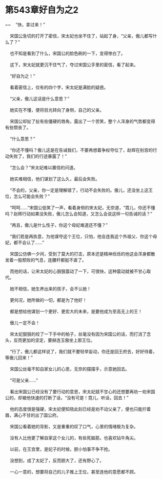 # 第543章好自为之2
~~&nbsp;&nbsp;&nbsp;&nbsp;“快，拿过来！”<br><br>&nbsp;&nbsp;&nbsp;&nbsp;宋国公急切的打开了密信，宋太妃也坐不住了，站起了身，“父亲，傲儿都写什么了？”<br><br>&nbsp;&nbsp;&nbsp;&nbsp;也不知是看到了什么，宋国公的脸色刷的一下，变得惨白了。<br><br>&nbsp;&nbsp;&nbsp;&nbsp;这下，宋太妃就更沉不住气了，夺过宋国公手里的密信，看了起来。<br><br>&nbsp;&nbsp;&nbsp;&nbsp;“好自为之！”<br><br>&nbsp;&nbsp;&nbsp;&nbsp;看着密信上，仅有的四个字，宋太妃是满脸的疑惑。<br><br>&nbsp;&nbsp;&nbsp;&nbsp;“父亲，傲儿这话是什么意思？”<br><br>&nbsp;&nbsp;&nbsp;&nbsp;她实在不懂，便将目光转向了身侧，自己的父亲。<br><br>&nbsp;&nbsp;&nbsp;&nbsp;宋国公却扯了扯有些僵硬的唇角，露出了一个苦笑，整个人浑身的气势都变得有些颓丧了。<br><br>&nbsp;&nbsp;&nbsp;&nbsp;“什么意思？”<br><br>&nbsp;&nbsp;&nbsp;&nbsp;“你还不懂吗？傲儿这是在告诫我们，不要再想着争权夺位了，赵辉在别宫的行动失败了，我们的行迹暴露了！”<br><br>&nbsp;&nbsp;&nbsp;&nbsp;“怎么会？”宋太妃难以置信的问道。<br><br>&nbsp;&nbsp;&nbsp;&nbsp;她实难相信，他们谋划了这么久，最后会失败。<br><br>&nbsp;&nbsp;&nbsp;&nbsp;“不会的，父亲，你一定是理解错了，行动不会失败的。傲儿，还没坐上这王位，怎么可能会失败？”<br><br>&nbsp;&nbsp;&nbsp;&nbsp;“呵呵……”宋国公低笑了一声，看着身侧的宋太妃，无奈道，“霓儿，你还不懂吗？赵辉行动如果没失败，傲儿怎么会知道，又怎么会说这样一句告诫的话？”<br><br>&nbsp;&nbsp;&nbsp;&nbsp;“再且，傲儿是什么性子，你这个母妃难道还不懂？”<br><br>&nbsp;&nbsp;&nbsp;&nbsp;“我们若是再执意，为他谋夺这个王位，只怕，他会连我这个外祖父、你这个母妃，都不会认了……”<br><br>&nbsp;&nbsp;&nbsp;&nbsp;宋国公仿佛一夕间，受到了莫大的打击，原本还是精神烁烁的他这会浑身都散发着一股颓败的气息，连腰杆都挺不直了。<br><br>&nbsp;&nbsp;&nbsp;&nbsp;而他的话，让宋太妃的心狠狠震动了一下，可很快，这种震动就被不甘心取代。<br><br>&nbsp;&nbsp;&nbsp;&nbsp;她不相信，她生养出来的孩子，会不认她！<br><br>&nbsp;&nbsp;&nbsp;&nbsp;更何况，她所做的一切，都是为了他好！<br><br>&nbsp;&nbsp;&nbsp;&nbsp;都是想给他谋划一个更好、更宏大的未来，是要他成为至高无上的王！<br><br>&nbsp;&nbsp;&nbsp;&nbsp;傲儿一定不会！<br><br>&nbsp;&nbsp;&nbsp;&nbsp;宋太妃狠狠的绞了一下手中的帕子，丝毫没有因为宋国公的话，而打消了念头，反而更加的坚定，要赫连玉傲坐上那王位。<br><br>&nbsp;&nbsp;&nbsp;&nbsp;“行了，傲儿都这样说了，我们就不要轻举妄动，你还是回王府去，好好待着，等傲儿回来！”<br><br>&nbsp;&nbsp;&nbsp;&nbsp;宋国公丝毫不知自家女儿的心思，无奈的摆摆手，示意她回去。<br><br>&nbsp;&nbsp;&nbsp;&nbsp;“可是父亲……”<br><br>&nbsp;&nbsp;&nbsp;&nbsp;看出宋国公已经没有了要行动的意思，宋太妃就不甘心的还想要再劝一劝宋国公的，却被他快速的打断了话，“没有可是！霓儿，听话，回去！”<br><br>&nbsp;&nbsp;&nbsp;&nbsp;他的态度很是强硬，宋太妃便知晓此刻已经是劝不动父亲了，便也只能拧着眉，满心不甘的出了国公府。<br><br>&nbsp;&nbsp;&nbsp;&nbsp;宋国公看着她的背影，又是重重的叹了口气，心里的情绪极为复杂。<br><br>&nbsp;&nbsp;&nbsp;&nbsp;没有人比他更了解自家这个女儿的，有些死脑筋，也喜欢钻牛角尖。<br><br>&nbsp;&nbsp;&nbsp;&nbsp;以前，在王宫里，是妃子的时候，胆小怕事不争不抢。<br><br>&nbsp;&nbsp;&nbsp;&nbsp;没想到，成了太妃了，反而胆大了，还有野心了。<br><br>&nbsp;&nbsp;&nbsp;&nbsp;一心一意的，想要将自己的儿子推上王位，甚至连他的意愿都不顾。<br><br>
                    

<script>_fwqdsqadxfw()</script>
<div><script>_dfwf1dw();</script></div>
<div><script>_dfwf1agdw();</script></div>
                
